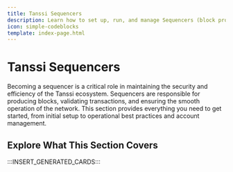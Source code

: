 ```yaml
---
title: Tanssi Sequencers
description: Learn how to set up, run, and manage Sequencers (block producers) to participate in the Tanssi infrastructure protocol and earn rewards.
icon: simple-codeblocks
template: index-page.html
---
```


# Tanssi Sequencers

Becoming a sequencer is a critical role in maintaining the security and efficiency of the Tanssi ecosystem. Sequencers are responsible for producing blocks, validating transactions, and ensuring the smooth operation of the network. This section provides everything you need to get started, from initial setup to operational best practices and account management.

## Explore What This Section Covers

:::INSERT_GENERATED_CARDS::: 